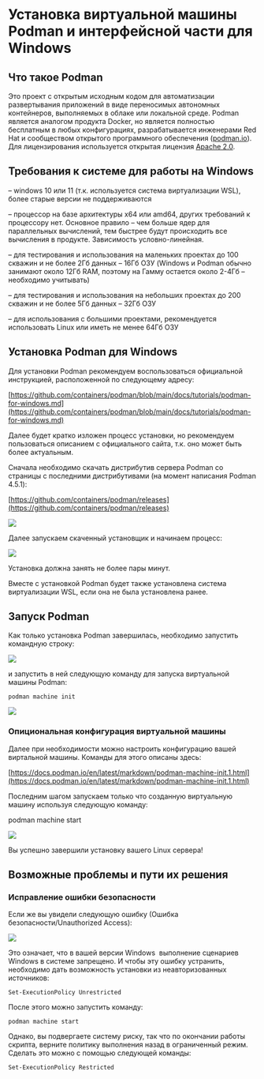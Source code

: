 # Установка виртуальной машины Podman и интерфейсной части для Windows

## Что такое Podman

Это проект с открытым исходным кодом для автоматизации развертывания приложений в виде переносимых автономных контейнеров, выполняемых в облаке или локальной среде. Podman является аналогом продукта Docker, но является полностью бесплатным в любых конфигурациях, разрабатывается инженерами Red Hat и сообществом открытого программного обеспечения ([podman.io](https://podman.io/)). Для лицензирования используется открытая лицензия [Apache 2.0](https://www.apache.org/licenses/LICENSE-2.0).

## Требования к системе для работы на Windows

– windows 10 или 11 (т.к. используется система виртуализации WSL), более старые версии не поддерживаются

– процессор на базе архитектуры x64 или amd64, других требований к процессору нет. Основное правило – чем больше ядер для параллельных вычислений, тем быстрее будут происходить все вычисления в продукте. Зависимость условно-линейная.

– для тестирования и использования на маленьких проектах до 100 скважин и не более 2Гб данных – 16Гб ОЗУ (Windows и Podman обычно занимают около 12Гб RAM, поэтому на Гамму остается около 2-4Гб – необходимо учитывать)

– для тестирования и использования на небольших проектах до 200 скважин и не более 5Гб данных – 32Гб ОЗУ

– для использования с большими проектами, рекомендуется использовать Linux или иметь не менее 64Гб ОЗУ

## Установка Podman для Windows

Для установки Podman рекомендуем воспользоваться официальной инструкцией, расположенной по следующему адресу:

[https://github.com/containers/podman/blob/main/docs/tutorials/podman-for-windows.md](https://github.com/containers/podman/blob/main/docs/tutorials/podman-for-windows.md)

Далее будет кратко изложен процесс установки, но рекомендуем пользоваться описанием с официального сайта, т.к. оно может быть более актуальным.

Сначала необходимо скачать дистрибутив сервера Podman со страницы с последними дистрибутивами (на момент написания Podman 4.5.1):

[https://github.com/containers/podman/releases](https://github.com/containers/podman/releases)

![](https://gamma-wellbore.com/wp-content/uploads/2023/06/2023-06-06_15h33_06.png)

Далее запускаем скаченный установщик и начинаем процесс:

![](https://gamma-wellbore.com/wp-content/uploads/2023/06/2023-06-06_15h34_20.png)

Установка должна занять не более пары минут.

Вместе с установкой Podman будет также установлена система виртуализации WSL, если она не была установлена ранее.

## Запуск Podman

Как только установка Podman завершилась, необходимо запустить командную строку:

![](https://gamma-wellbore.com/wp-content/uploads/2023/06/2023-06-06_15h41_09.png)

и запустить в ней следующую команду для запуска виртуальной машины Podman:

```
podman machine init
```

![](https://gamma-wellbore.com/wp-content/uploads/2023/06/2023-06-06_15h44_42.png)

### Опициональная конфигурация виртуальной машины

Далее при необходимости можно настроить конфигурацию вашей виртальной машины. Команды для этого описаны здесь: 

[https://docs.podman.io/en/latest/markdown/podman-machine-init.1.html](https://docs.podman.io/en/latest/markdown/podman-machine-init.1.html)

Последним шагом запускаем только что созданную виртуальную машину используя следующую команду:

podman machine start

![](https://gamma-wellbore.com/wp-content/uploads/2023/06/2023-06-06_15h48_37.png)

Вы успешно завершили установку вашего Linux сервера!


## Возможные проблемы и пути их решения
### Исправление ошибки безопасности

Если же вы увидели следующую ошибку (Ошибка безопасности/Unauthorized Access):

![](https://gamma-wellbore.com/wp-content/uploads/2023/06/2023-06-06_15h50_31.png)

Это означает, что в вашей версии Windows  выполнение сценариев Windows в системе запрещено. И чтобы эту ошибку устранить, необходимо дать возможность установки из неавторизованных источников:

```
Set-ExecutionPolicy Unrestricted
```

После этого можно запустить команду:

```
podman machine start
```

Однако, вы подвергаете систему риску, так что по окончании работы скрипта, верните политику выполнения назад в ограниченный режим. Сделать это можно с помощью следующей команды:

```
Set-ExecutionPolicy Restricted
```